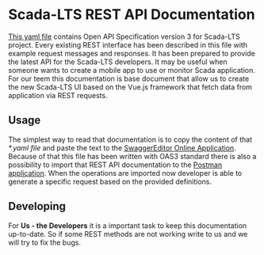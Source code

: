 # Scada-LTS REST API Documentation
[This yaml file](./ScadaLTS_API_OAS3.yaml) contains Open API Specification version 3 for Scada-LTS project.
Every existing REST interface has been described in this file with example request messages and responses.
It has been prepared to provide the latest API for the Scada-LTS developers. It may be useful when
someone wants to create a mobile app to use or monitor Scada application. For our teem this documentation
is base document that allow us to create the new Scada-LTS UI based on the Vue.js framework that fetch data
from application via REST requests.

## Usage
The simplest way to read that documentation is to copy the content of that _*.yaml file_ and paste the text
to the [SwaggerEditor Online Application](https://editor.swagger.io/). Because of that this file has been written
with OAS3 standard there is also a possibility to import that REST API documentation to the [Postman application](https://www.postman.com/). 
When the operations are imported now developer is able to generate a specific request based on the provided definitions.

## Developing
For __Us - the Developers__ it is a important task to keep this documentation up-to-date. So if some REST methods
are not working write to us and we will try to fix the bugs.
